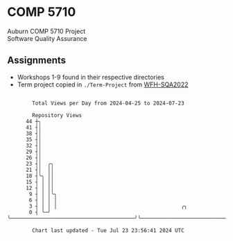 # COMP 5710
Auburn COMP 5710 Project  
Software Quality Assurance

## Assignments
- Workshops 1-9 found in their respective directories
- Term project copied in `./Term-Project` from [WFH-SQA2022](https://github.com/wumphlett/WFH-SQA2022-AUBURN)

```

        Total Views per Day from 2024-04-25 to 2024-07-23

        Repository Views
      44 ┼╮
      41 ┤│
      38 ┤│
      35 ┤│
      32 ┤│
      29 ┤│
      26 ┤│
      23 ┤│  ╭╮
      21 ┤│  ││
      18 ┤╰╮ ││
      15 ┤ │ ││
      12 ┤ │ ││
       9 ┤ │ │╰╮
       6 ┤ │ │ │
       3 ┤ │ │ │                                        ╭╮
       0 ┤ ╰─╯ ╰────────────────────────────────────────╯╰─────────────────────────────────────────

        Chart last updated - Tue Jul 23 23:56:41 2024 UTC
        
```
